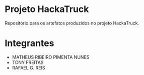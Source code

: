 ﻿# Projeto HackaTruck

Repositório para os artefatos produzidos no projeto HackaTruck.

# Integrantes

- MATHEUS RIBEIRO PIMENTA NUNES
- TONY FREITAS
- RAFAEL G. REIS
